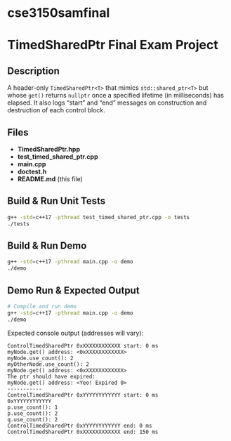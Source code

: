 
# cse3150samfinal

# TimedSharedPtr Final Exam Project

## Description
A header-only `TimedSharedPtr<T>` that mimics `std::shared_ptr<T>` but whose `get()` returns `nullptr` once a specified lifetime (in milliseconds) has elapsed. It also logs “start” and “end” messages on construction and destruction of each control block.

## Files
- **TimedSharedPtr.hpp**  
- **test_timed_shared_ptr.cpp**  
- **main.cpp**  
- **doctest.h**  
- **README.md** (this file)

## Build & Run Unit Tests
```bash
g++ -std=c++17 -pthread test_timed_shared_ptr.cpp -o tests
./tests
````

## Build & Run Demo

```bash
g++ -std=c++17 -pthread main.cpp -o demo
./demo
```

## Demo Run & Expected Output

```bash
# Compile and run demo
g++ -std=c++17 -pthread main.cpp -o demo
./demo
```

Expected console output (addresses will vary):

```
ControlTimedSharedPtr 0xXXXXXXXXXXXX start: 0 ms
myNode.get() address: <0xXXXXXXXXXXXX>
myNode.use_count(): 2
myOtherNode.use_count(): 2
myNode.get() address: <0xXXXXXXXXXXXX>
The ptr should have expired:
myNode.get() address: <Yeo! Expired 0>
-----------
ControlTimedSharedPtr 0xYYYYYYYYYYYY start: 0 ms
0xYYYYYYYYYYYY
p.use_count(): 1
p.use_count(): 2
q.use_count(): 2
ControlTimedSharedPtr 0xYYYYYYYYYYYY end: 0 ms
ControlTimedSharedPtr 0xXXXXXXXXXXXX end: 150 ms
```

```
```

